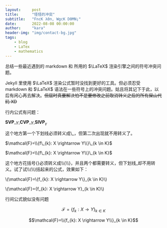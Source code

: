 ```yaml
---
layout:     post
title:      "怪怪的冲突"
subtitle:   "FncK λ0n, WgcK D0MN¡"
date:       2022-08-08 00:00:00
author:     "kara"
header-img: "img/contact-bg.jpg"
tags:
    - blog
    - LaTex
    - mathematics
---
```


总结一些最近遇到的 markdown 和 所用的 $\LaTeX$ 渲染引擎之间的符号冲突问题。

Jekyll 里使用 $\LaTeX$ 渲染公式暂时没找到更好的工具。但必须忍受 markdown 和 $\LaTeX$ 语法在一些符号上的冲突问题。姑且将其记下于此，以后有闲心再去解决。~~但届时真要解决怕不是要修改之前取消转义之后的所有屎山代码 XD~~

行内公式有问题：

$\mathbf{SVP}\_{\gamma}$,$\mathbf{CVP}\_{\gamma}$,$\mathbf{SIVP}_{\gamma}$

这个地方第一个下划线必须转义成\\_，但第二次出现就不用转义了。

$\mathcal{F}=\\{f\_{k}: X \rightarrow Y\\}\_{k \in K}$

$\mathcal{F}=\\{f\_{k}: X \rightarrow Y\\}\_{k \in K}$

这个地方花括号{}必须转义成\\\\{\\\\}，并且两个都需要转义，但下划线_却不用转义。试了试\\\\(\\\\)括起来的公式，效果如下：

\\(\mathcal{F}=\\{f_{k}: X \rightarrow Y\\}_{k \in K}\\)

\\(\mathcal{F}=\{f_{k}: X \rightarrow Y\}_{k \in K}\\)

行间公式貌似没有问题

$$\mathcal{F}=\{f_{k}: X \rightarrow Y\}_{k \in K}$$

$$\mathcal{F}=\\{f_{k}: X \rightarrow Y\\}_{k \in K}$$